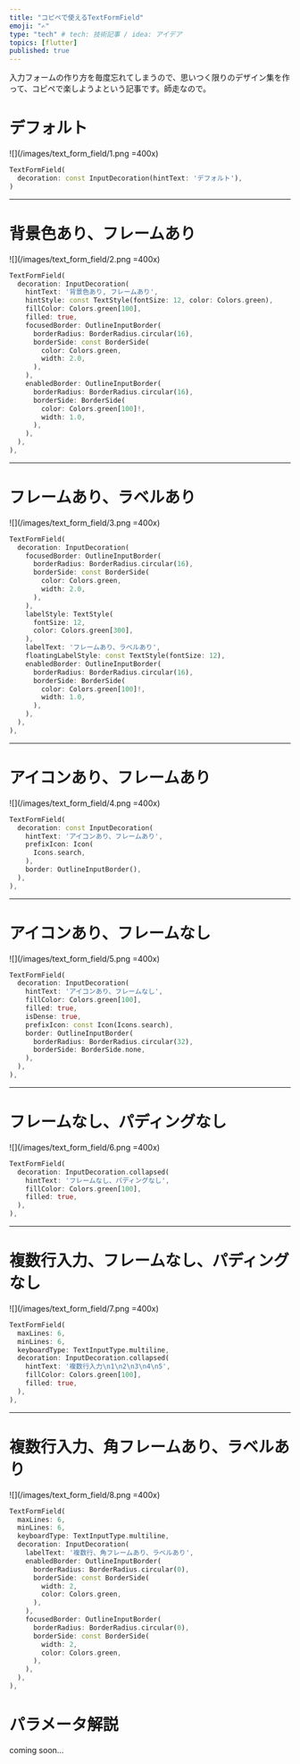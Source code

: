 ```yaml
---
title: "コピペで使えるTextFormField"
emoji: "✍️"
type: "tech" # tech: 技術記事 / idea: アイデア
topics: [flutter]
published: true
---
```


入力フォームの作り方を毎度忘れてしまうので、思いつく限りのデザイン集を作って、コピペで楽しようよという記事です。師走なので。

# デフォルト

![](/images/text_form_field/1.png =400x)

```dart
TextFormField(
  decoration: const InputDecoration(hintText: 'デフォルト'),
)
```

---

# 背景色あり、フレームあり

![](/images/text_form_field/2.png =400x)

```dart
TextFormField(
  decoration: InputDecoration(
    hintText: '背景色あり, フレームあり',
    hintStyle: const TextStyle(fontSize: 12, color: Colors.green),
    fillColor: Colors.green[100],
    filled: true,
    focusedBorder: OutlineInputBorder(
      borderRadius: BorderRadius.circular(16),
      borderSide: const BorderSide(
        color: Colors.green,
        width: 2.0,
      ),
    ),
    enabledBorder: OutlineInputBorder(
      borderRadius: BorderRadius.circular(16),
      borderSide: BorderSide(
        color: Colors.green[100]!,
        width: 1.0,
      ),
    ),
  ),
),
```

---

# フレームあり、ラベルあり

![](/images/text_form_field/3.png =400x)

```dart
TextFormField(
  decoration: InputDecoration(
    focusedBorder: OutlineInputBorder(
      borderRadius: BorderRadius.circular(16),
      borderSide: const BorderSide(
        color: Colors.green,
        width: 2.0,
      ),
    ),
    labelStyle: TextStyle(
      fontSize: 12,
      color: Colors.green[300],
    ),
    labelText: 'フレームあり、ラベルあり',
    floatingLabelStyle: const TextStyle(fontSize: 12),
    enabledBorder: OutlineInputBorder(
      borderRadius: BorderRadius.circular(16),
      borderSide: BorderSide(
        color: Colors.green[100]!,
        width: 1.0,
      ),
    ),
  ),
),
```

---

# アイコンあり、フレームあり

![](/images/text_form_field/4.png =400x)

```dart
TextFormField(
  decoration: const InputDecoration(
    hintText: 'アイコンあり、フレームあり',
    prefixIcon: Icon(
      Icons.search,
    ),
    border: OutlineInputBorder(),
  ),
),
```

---

# アイコンあり、フレームなし

![](/images/text_form_field/5.png =400x)

```dart
TextFormField(
  decoration: InputDecoration(
    hintText: 'アイコンあり、フレームなし',
    fillColor: Colors.green[100],
    filled: true,
    isDense: true,
    prefixIcon: const Icon(Icons.search),
    border: OutlineInputBorder(
      borderRadius: BorderRadius.circular(32),
      borderSide: BorderSide.none,
    ),
  ),
),
```

---

# フレームなし、パディングなし

![](/images/text_form_field/6.png =400x)

```dart
TextFormField(
  decoration: InputDecoration.collapsed(
    hintText: 'フレームなし、パディングなし',
    fillColor: Colors.green[100],
    filled: true,
  ),
),
```

---

# 複数行入力、フレームなし、パディングなし

![](/images/text_form_field/7.png =400x)

```dart
TextFormField(
  maxLines: 6,
  minLines: 6,
  keyboardType: TextInputType.multiline,
  decoration: InputDecoration.collapsed(
    hintText: '複数行入力\n1\n2\n3\n4\n5',
    fillColor: Colors.green[100],
    filled: true,
  ),
),
```

---

# 複数行入力、角フレームあり、ラベルあり

![](/images/text_form_field/8.png =400x)

```dart
TextFormField(
  maxLines: 6,
  minLines: 6,
  keyboardType: TextInputType.multiline,
  decoration: InputDecoration(
    labelText: '複数行、角フレームあり、ラベルあり',
    enabledBorder: OutlineInputBorder(
      borderRadius: BorderRadius.circular(0),
      borderSide: const BorderSide(
        width: 2,
        color: Colors.green,
      ),
    ),
    focusedBorder: OutlineInputBorder(
      borderRadius: BorderRadius.circular(0),
      borderSide: const BorderSide(
        width: 2,
        color: Colors.green,
      ),
    ),
  ),
),
```

# パラメータ解説

coming soon...
